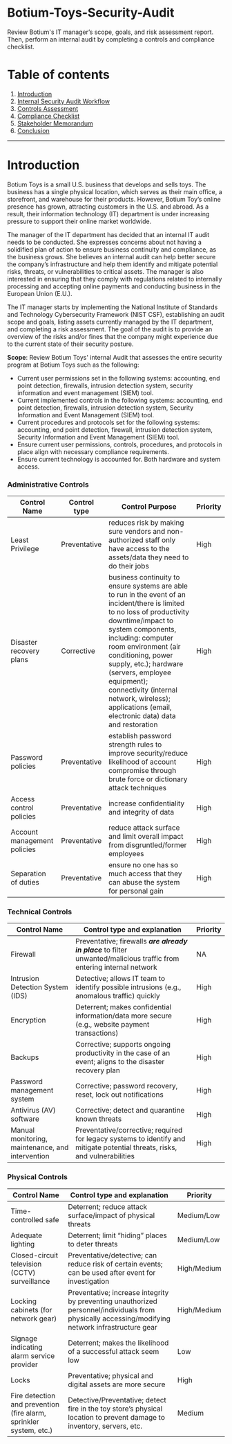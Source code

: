 # Botium-Toys-Security-Audit

Review Botium's IT manager’s scope, goals, and risk assessment report. Then, perform an internal audit by completing a controls and compliance checklist. 

# Table of contents

1. [Introduction](#introduction)
2. [Internal Security Audit Workflow](#workflow)
3. [Controls Assessment](#control-assessment)
4. [Compliance Checklist](#compliance-checklist)
5. [Stakeholder Memorandum](#stakeholder-memo)
6. [Conclusion](#conclusion)

----------
# Introduction <a name="introduction">

Botium Toys is a small U.S. business that develops and sells toys. The business has a single physical location, which serves as their main office, a storefront, and warehouse for their products. However, Botium Toy’s online presence has grown, attracting customers in the U.S. and abroad. As a result, their information technology (IT) department is under increasing pressure to support their online market worldwide. 

The manager of the IT department has decided that an internal IT audit needs to be conducted. She expresses concerns about not having a solidified plan of action to ensure business continuity and compliance, as the business grows. She believes an internal audit can help better secure the company’s infrastructure and help them identify and mitigate potential risks, threats, or vulnerabilities to critical assets. The manager is also interested in ensuring that they comply with regulations related to internally processing and accepting online payments and conducting business in the European Union (E.U.).   

The IT manager starts by implementing the National Institute of Standards and Technology Cybersecurity Framework (NIST CSF), establishing an audit scope and goals, listing assets currently managed by the IT department, and completing a risk assessment. The goal of the audit is to provide an overview of the risks and/or fines that the company might experience due to the current state of their security posture.

**Scope**: Review Botium Toys' internal Audit that assesses the entire security program at Botium Toys such as the following:
- Current user permissions set in the following systems: accounting, end point
    detection, firewalls, intrusion detection system, security information and event
    management (SIEM) tool.
- Current implemented controls in the following systems: accounting, end point
    detection, firewalls, intrusion detection system, Security Information and Event
    Management (SIEM) tool.
- Current procedures and protocols set for the following systems: accounting,
    end point detection, firewall, intrusion detection system, Security Information
    and Event Management (SIEM) tool.
- Ensure current user permissions, controls, procedures, and protocols in place
    align with necessary compliance requirements.
- Ensure current technology is accounted for. Both hardware and system access.


### Administrative Controls 
| Control Name | Control type | Control Purpose | Priority |
| --- | --- | --- |--- |
| Least Privilege | Preventative | reduces risk by making sure vendors and non-authorized staff only have access to the assets/data they need to do their jobs | High |
| Disaster recovery plans | Corrective | business continuity to ensure systems are able to run in the event of an incident/there is limited to no loss of productivity downtime/impact to system components, including: computer room environment (air conditioning, power supply, etc.); hardware (servers, employee equipment); connectivity (internal network, wireless); applications (email, electronic data) data and restoration | High |
| Password policies | Preventative | establish password strength rules to improve security/reduce likelihood of account compromise through brute force or dictionary attack techniques | High |
| Access control policies | Preventative | increase confidentiality and integrity of data | High |
| Account management policies | Preventative | reduce attack surface and limit overall impact from disgruntled/former employees | High |
| Separation of duties | Preventative | ensure no one has so much access that they can abuse the system for personal gain | High |

### Technical Controls 
| Control Name | Control type and explanation | Priority |
| --- | --- | --- |
| Firewall | Preventative; firewalls ***are already in place*** to filter unwanted/malicious traffic from entering internal network | NA |
| Intrusion Detection System (IDS) | Detective; allows IT team to identify possible intrusions (e.g., anomalous traffic) quickly | High |
| Encryption | Deterrent; makes confidential information/data more secure (e.g., website payment transactions) | High |
| Backups | Corrective; supports ongoing productivity in the case of an event; aligns to the disaster recovery plan | High |
| Password management system | Corrective; password recovery, reset, lock out notifications | High |
| Antivirus (AV) software | Corrective; detect and quarantine known threats | High |
| Manual monitoring, maintenance, and intervention | Preventative/corrective; required for legacy systems to identify and mitigate potential threats, risks, and vulnerabilities | High |


### Physical Controls
| Control Name | Control type and explanation | Priority |
| --- | --- | --- |
| Time-controlled safe | Deterrent; reduce attack surface/impact of physical threats | Medium/Low |
| Adequate lighting | Deterrent; limit “hiding” places to deter threats | Medium/Low |
| Closed-circuit television (CCTV) surveillance | Preventative/detective; can reduce risk of certain events; can be used after event for investigation | High/Medium |
| Locking cabinets (for network gear) | Preventative; increase integrity by preventing unauthorized personnel/individuals from physically accessing/modifying network infrastructure gear | High/Medium |
| Signage indicating alarm service provider | Deterrent; makes the likelihood of a successful attack seem low | Low |
| Locks | Preventative; physical and digital assets are more secure | High |
| Fire detection and prevention (fire alarm, sprinkler system, etc.) | Detective/Preventative; detect fire in the toy store’s physical location to prevent damage to inventory, servers, etc. | Medium |
